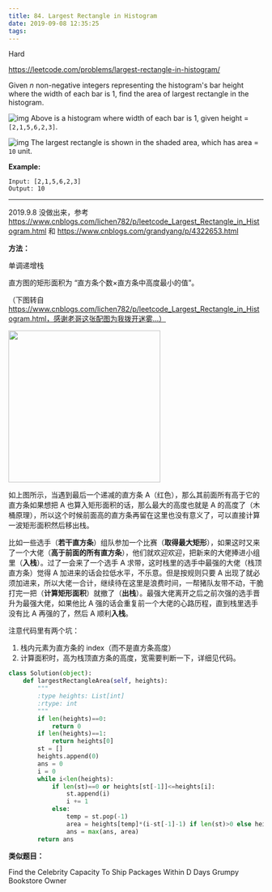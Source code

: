 ```yaml
---
title: 84. Largest Rectangle in Histogram
date: 2019-09-08 12:35:25
tags:
---
```


Hard

https://leetcode.com/problems/largest-rectangle-in-histogram/

Given *n* non-negative integers representing the histogram's bar height where the width of each bar is 1, find the area of largest rectangle in the histogram.

![img](https://assets.leetcode.com/uploads/2018/10/12/histogram.png)
Above is a histogram where width of each bar is 1, given height = `[2,1,5,6,2,3]`.

![img](https://assets.leetcode.com/uploads/2018/10/12/histogram_area.png)
The largest rectangle is shown in the shaded area, which has area = `10` unit.

**Example:**

```
Input: [2,1,5,6,2,3]
Output: 10
```

---

2019.9.8 没做出来，参考 https://www.cnblogs.com/lichen782/p/leetcode_Largest_Rectangle_in_Histogram.html 和 https://www.cnblogs.com/grandyang/p/4322653.html

**方法：**

单调递增栈

直方图的矩形面积为 “直方条个数×直方条中高度最小的值”。

（下图转自 https://www.cnblogs.com/lichen782/p/leetcode_Largest_Rectangle_in_Histogram.html，感谢老哥这张配图为我拨开迷雾...）

<img src="https://images0.cnblogs.com/blog/466943/201307/17223405-ba207c5828a54eca8ca81e04175aa3bd.png" width="300px" />

如上图所示，当遇到最后一个递减的直方条 A（红色），那么其前面所有高于它的直方条如果想把 A 也算入矩形面积的话，那么最大的高度也就是 A 的高度了（木桶原理），所以这个时候前面高的直方条再留在这里也没有意义了，可以直接计算一波矩形面积然后移出栈。

比如一些选手（**若干直方条**）组队参加一个比赛（**取得最大矩形**），如果这时又来了一个大佬（**高于前面的所有直方条**），他们就欢迎欢迎，把新来的大佬捧进小组里（**入栈**）。过了一会来了一个选手 A 求带，这时栈里的选手中最强的大佬（栈顶直方条）觉得 A 加进来的话会拉低水平，不乐意。但是按规则只要 A 出现了就必须加进来，所以大佬一合计，继续待在这里是浪费时间，一帮猪队友带不动，干脆打完一把（**计算矩形面积**）就撤了（**出栈**）。最强大佬离开之后之前次强的选手晋升为最强大佬，如果他比 A 强的话会重复前一个大佬的心路历程，直到栈里选手没有比 A 再强的了，然后 A 顺利**入栈**。

注意代码里有两个坑：

1. 栈内元素为直方条的 index（而不是直方条高度）
2. 计算面积时，高为栈顶直方条的高度，宽需要判断一下，详细见代码。

```python
class Solution(object):
    def largestRectangleArea(self, heights):
        """
        :type heights: List[int]
        :rtype: int
        """
        if len(heights)==0:
            return 0
        if len(heights)==1:
            return heights[0]
        st = []
        heights.append(0)
        ans = 0
        i = 0
        while i<len(heights):
            if len(st)==0 or heights[st[-1]]<=heights[i]:
                st.append(i)
                i += 1
            else:
                temp = st.pop(-1)
                area = heights[temp]*(i-st[-1]-1) if len(st)>0 else heights[temp]*i
                ans = max(ans, area)
        return ans
```

**类似题目：**

Find the Celebrity
Capacity To Ship Packages Within D Days
Grumpy Bookstore Owner